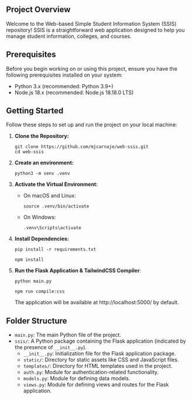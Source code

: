 ## Project Overview

Welcome to the Web-based Simple Student Information System (SSIS) repository! SSIS is a straightforward web application designed to help you manage student information, colleges, and courses.

## Prerequisites

Before you begin working on or using this project, ensure you have the following prerequisites installed on your system:

- Python 3.x (recommended: Python 3.9+)
- Node.js 18.x (recommended: Node.js 18.18.0 LTS)

## Getting Started

Follow these steps to set up and run the project on your local machine:

1. **Clone the Repository:**

   ```shell
   git clone https://github.com/mjcarnaje/web-ssis.git
   cd web-ssis
   ```

2. **Create an environment:**

   ```shell
   python3 -m venv .venv
   ```

3. **Activate the Virtual Environment:**

   - On macOS and Linux:

     ```shell
     source .venv/bin/activate
     ```

   - On Windows:

     ```shell
     .venv\Scripts\activate
     ```

4. **Install Dependencies:**

   ```shell
   pip install -r requirements.txt
   ```

   ```shell
   npm install
   ```

5. **Run the Flask Application & TailwindCSS Compiler**:

   ```shell
   python main.py
   ```

   ```shell
   npm run compile:css
   ```

   The application will be available at http://localhost:5000/ by default.

## Folder Structure

- `main.py`: The main Python file of the project.
- `ssis/`: A Python package containing the Flask application (indicated by the presence of `__init__.py`).
  - `__init__.py`: Initialization file for the Flask application package.
  - `static/`: Directory for static assets like CSS and JavaScript files.
  - `templates/`: Directory for HTML templates used in the project.
  - `auth.py`: Module for authentication-related functionality.
  - `models.py`: Module for defining data models.
  - `views.py`: Module for defining views and routes for the Flask application.
